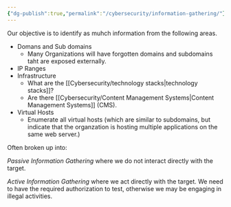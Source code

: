 ```yaml
---
{"dg-publish":true,"permalink":"/cybersecurity/information-gathering/"}
---
```



Our objective is to identify as muhch information from the following areas.

* Domans and Sub domains
	* Many Organizations will have forgotten domains and subdomains taht are exposed externally.
* IP Ranges
* Infrastructure
	* What are the [[Cybersecurity/technology stacks\|technology stacks]]?
	* Are there [[Cybersecurity/Content Management Systems\|Content Management Systems]] (CMS).
* Virtual Hosts
	* Enumerate all virtual hosts (which are similar to subdomains, but indicate that the organzation is hosting multiple applications on the same web server.)

Often broken up into:

*Passive Information Gathering* where we do not interact directly with the target.

*Active Information Gathering* where we act directly with the target.  We need to have the required authorization to test, otherwise we may be engaging in illegal activities.

